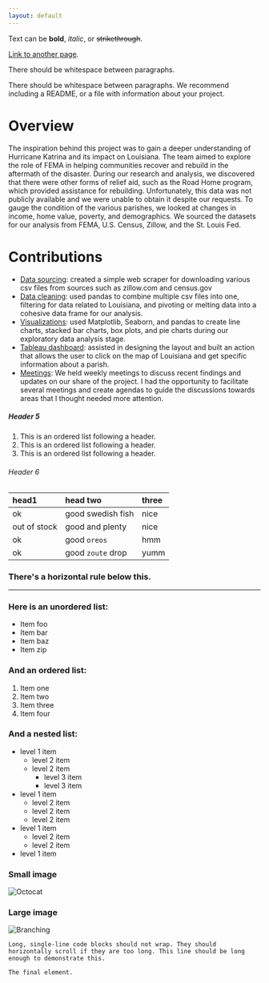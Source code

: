 ```yaml
---
layout: default
---
```


Text can be **bold**, _italic_, or ~~strikethrough~~.

[Link to another page](./another-page.html).

There should be whitespace between paragraphs.

There should be whitespace between paragraphs. We recommend including a README, or a file with information about your project.

# Overview

The inspiration behind this project was to gain a deeper understanding of Hurricane Katrina and its impact on Louisiana. The team aimed to explore the role of FEMA in helping communities recover and rebuild in the aftermath of the disaster. During our research and analysis, we discovered that there were other forms of relief aid, such as the Road Home program, which provided assistance for rebuilding. Unfortunately, this data was not publicly available and we were unable to obtain it despite our requests. To gauge the condition of the various parishes, we looked at changes in income, home value, poverty, and demographics. We sourced the datasets for our analysis from FEMA, U.S. Census, Zillow, and the St. Louis Fed.


# Contributions

*   <ins>Data sourcing</ins>: created a simple web scraper for downloading various csv files from sources such as zillow.com and census.gov
*   <ins>Data cleaning</ins>: used pandas to combine multiple csv files into one, filtering for data related to Louisiana, and pivoting or melting data into a cohesive data frame for our analysis.
*   <ins>Visualizations</ins>: used Matplotlib, Seaborn, and pandas to create line charts, stacked bar charts, box plots, and pie charts during our exploratory data analysis stage.
*   <ins>Tableau dashboard</ins>: assisted in designing the layout and built an action that allows the user to click on the map of Louisiana and get specific information about a parish.
*   <ins>Meetings</ins>: We held weekly meetings to discuss recent findings and updates on our share of the project. I had the opportunity to facilitate several meetings and create agendas to guide the discussions towards areas that I thought needed more attention. 

##### Header 5

1.  This is an ordered list following a header.
2.  This is an ordered list following a header.
3.  This is an ordered list following a header.

###### Header 6

| head1        | head two          | three |
|:-------------|:------------------|:------|
| ok           | good swedish fish | nice  |
| out of stock | good and plenty   | nice  |
| ok           | good `oreos`      | hmm   |
| ok           | good `zoute` drop | yumm  |

### There's a horizontal rule below this.

* * *

### Here is an unordered list:

*   Item foo
*   Item bar
*   Item baz
*   Item zip

### And an ordered list:

1.  Item one
1.  Item two
1.  Item three
1.  Item four

### And a nested list:

- level 1 item
  - level 2 item
  - level 2 item
    - level 3 item
    - level 3 item
- level 1 item
  - level 2 item
  - level 2 item
  - level 2 item
- level 1 item
  - level 2 item
  - level 2 item
- level 1 item

### Small image

![Octocat](https://github.githubassets.com/images/icons/emoji/octocat.png)

### Large image

![Branching](https://guides.github.com/activities/hello-world/branching.png)



```
Long, single-line code blocks should not wrap. They should horizontally scroll if they are too long. This line should be long enough to demonstrate this.
```

```
The final element.
```
